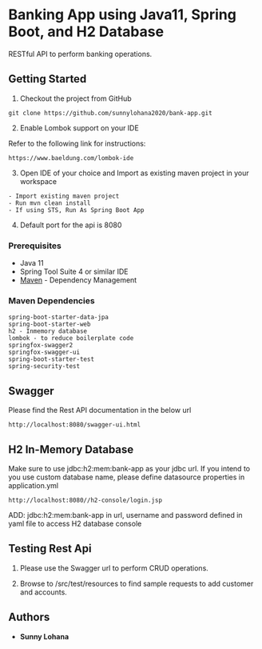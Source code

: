 # Banking App using Java11, Spring Boot, and H2 Database

RESTful API to perform banking operations.

## Getting Started

1. Checkout the project from GitHub

```
git clone https://github.com/sunnylohana2020/bank-app.git

```
2. Enable Lombok support on your IDE

Refer to the following link for instructions:

```
https://www.baeldung.com/lombok-ide

```
3. Open IDE of your choice and Import as existing maven project in your workspace

```
- Import existing maven project
- Run mvn clean install
- If using STS, Run As Spring Boot App

```
4. Default port for the api is 8080


### Prerequisites

* Java 11
* Spring Tool Suite 4 or similar IDE
* [Maven](https://maven.apache.org/) - Dependency Management

### Maven Dependencies

```
spring-boot-starter-data-jpa
spring-boot-starter-web
h2 - Inmemory database
lombok - to reduce boilerplate code
springfox-swagger2
springfox-swagger-ui
spring-boot-starter-test
spring-security-test

```

## Swagger

Please find the Rest API documentation in the below url

```
http://localhost:8080/swagger-ui.html

```

## H2 In-Memory Database

Make sure to use jdbc:h2:mem:bank-app as your jdbc url. If you intend to you use custom database name, please
define datasource properties in application.yml

```
http://localhost:8080//h2-console/login.jsp

```
ADD: jdbc:h2:mem:bank-app in url, username and password defined in yaml file to access H2 database console
## Testing Rest Api

1. Please use the Swagger url to perform CRUD operations.

2. Browse to <project-root>/src/test/resources to find sample requests to add customer and accounts.


## Authors

* **Sunny Lohana**


